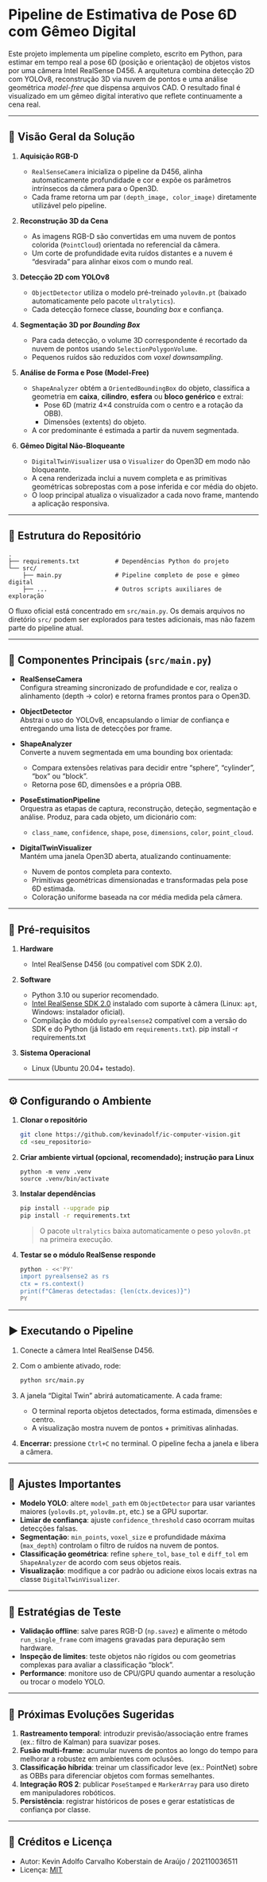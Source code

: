 # Pipeline de Estimativa de Pose 6D com Gêmeo Digital

Este projeto implementa um pipeline completo, escrito em Python, para estimar em tempo real a pose 6D (posição e orientação) de objetos vistos por uma câmera Intel RealSense D456. A arquitetura combina detecção 2D com YOLOv8, reconstrução 3D via nuvem de pontos e uma análise geométrica *model-free* que dispensa arquivos CAD. O resultado final é visualizado em um gêmeo digital interativo que reflete continuamente a cena real.

---

## 🧠 Visão Geral da Solução

1. **Aquisição RGB-D**
   - `RealSenseCamera` inicializa o pipeline da D456, alinha automaticamente profundidade e cor e expõe os parâmetros intrínsecos da câmera para o Open3D.
   - Cada frame retorna um par `(depth_image, color_image)` diretamente utilizável pelo pipeline.

2. **Reconstrução 3D da Cena**
   - As imagens RGB-D são convertidas em uma nuvem de pontos colorida (`PointCloud`) orientada no referencial da câmera.
   - Um corte de profundidade evita ruídos distantes e a nuvem é “desvirada” para alinhar eixos com o mundo real.

3. **Detecção 2D com YOLOv8**
   - `ObjectDetector` utiliza o modelo pré-treinado `yolov8n.pt` (baixado automaticamente pelo pacote `ultralytics`).
   - Cada detecção fornece classe, *bounding box* e confiança.

4. **Segmentação 3D por *Bounding Box***
   - Para cada detecção, o volume 3D correspondente é recortado da nuvem de pontos usando `SelectionPolygonVolume`.
   - Pequenos ruídos são reduzidos com *voxel downsampling*.

5. **Análise de Forma e Pose (Model-Free)**
   - `ShapeAnalyzer` obtém a `OrientedBoundingBox` do objeto, classifica a geometria em **caixa**, **cilindro**, **esfera** ou **bloco genérico** e extrai:
     - Pose 6D (matriz 4×4 construída com o centro e a rotação da OBB).
     - Dimensões (extents) do objeto.
   - A cor predominante é estimada a partir da nuvem segmentada.

6. **Gêmeo Digital Não-Bloqueante**
   - `DigitalTwinVisualizer` usa o `Visualizer` do Open3D em modo não bloqueante.
   - A cena renderizada inclui a nuvem completa e as primitivas geométricas sobrepostas com a pose inferida e cor média do objeto.
   - O loop principal atualiza o visualizador a cada novo frame, mantendo a aplicação responsiva.

---

## 📂 Estrutura do Repositório

```
.
├── requirements.txt          # Dependências Python do projeto
└── src/
    ├── main.py               # Pipeline completo de pose e gêmeo digital
    ├── ...                   # Outros scripts auxiliares de exploração
```

O fluxo oficial está concentrado em `src/main.py`. Os demais arquivos no diretório `src/` podem ser explorados para testes adicionais, mas não fazem parte do pipeline atual.

---

## 🧱 Componentes Principais (`src/main.py`)

- **RealSenseCamera**  
  Configura streaming sincronizado de profundidade e cor, realiza o alinhamento (depth → color) e retorna frames prontos para o Open3D.

- **ObjectDetector**  
  Abstrai o uso do YOLOv8, encapsulando o limiar de confiança e entregando uma lista de detecções por frame.

- **ShapeAnalyzer**  
  Converte a nuvem segmentada em uma bounding box orientada:
  - Compara extensões relativas para decidir entre “sphere”, “cylinder”, “box” ou “block”.
  - Retorna pose 6D, dimensões e a própria OBB.

- **PoseEstimationPipeline**  
  Orquestra as etapas de captura, reconstrução, deteção, segmentação e análise. Produz, para cada objeto, um dicionário com:
  - `class_name`, `confidence`, `shape`, `pose`, `dimensions`, `color`, `point_cloud`.

- **DigitalTwinVisualizer**  
  Mantém uma janela Open3D aberta, atualizando continuamente:
  - Nuvem de pontos completa para contexto.
  - Primitivas geométricas dimensionadas e transformadas pela pose 6D estimada.
  - Coloração uniforme baseada na cor média medida pela câmera.

---

## 🧩 Pré-requisitos

1. **Hardware**
   - Intel RealSense D456 (ou compatível com SDK 2.0).

2. **Software**
   - Python 3.10 ou superior recomendado.
   - [Intel RealSense SDK 2.0](https://github.com/IntelRealSense/librealsense) instalado com suporte à câmera (Linux: `apt`, Windows: instalador oficial).
   - Compilação do módulo `pyrealsense2` compatível com a versão do SDK e do Python (já listado em `requirements.txt`).
   pip install -r requirements.txt

3. **Sistema Operacional**
   - Linux (Ubuntu 20.04+ testado).

---

## ⚙️ Configurando o Ambiente

1. **Clonar o repositório**
   ```bash
   git clone https://github.com/kevinadolf/ic-computer-vision.git
   cd <seu_repositorio>
   ```

2. **Criar ambiente virtual (opcional, recomendado); instrução para Linux**
   ```
   python -m venv .venv
   source .venv/bin/activate
   ```

3. **Instalar dependências**
   ```bash
   pip install --upgrade pip
   pip install -r requirements.txt
   ```
   > O pacote `ultralytics` baixa automaticamente o peso `yolov8n.pt` na primeira execução.

4. **Testar se o módulo RealSense responde**
   ```bash
   python - <<'PY'
   import pyrealsense2 as rs
   ctx = rs.context()
   print(f"Câmeras detectadas: {len(ctx.devices)}")
   PY
   ```

---

## ▶️ Executando o Pipeline

1. Conecte a câmera Intel RealSense D456.
2. Com o ambiente ativado, rode:
   ```bash
   python src/main.py
   ```
3. A janela “Digital Twin” abrirá automaticamente. A cada frame:
   - O terminal reporta objetos detectados, forma estimada, dimensões e centro.
   - A visualização mostra nuvem de pontos + primitivas alinhadas.

4. **Encerrar:** pressione `Ctrl+C` no terminal. O pipeline fecha a janela e libera a câmera.

---

## 🔧 Ajustes Importantes

- **Modelo YOLO**: altere `model_path` em `ObjectDetector` para usar variantes maiores (`yolov8s.pt`, `yolov8m.pt`, etc.) se a GPU suportar.
- **Limiar de confiança**: ajuste `confidence_threshold` caso ocorram muitas detecções falsas.
- **Segmentação**: `min_points`, `voxel_size` e profundidade máxima (`max_depth`) controlam o filtro de ruídos na nuvem de pontos.
- **Classificação geométrica**: refine `sphere_tol`, `base_tol` e `diff_tol` em `ShapeAnalyzer` de acordo com seus objetos reais.
- **Visualização**: modifique a cor padrão ou adicione eixos locais extras na classe `DigitalTwinVisualizer`.

---

## 🧪 Estratégias de Teste

- **Validação offline**: salve pares RGB-D (`np.savez`) e alimente o método `run_single_frame` com imagens gravadas para depuração sem hardware.
- **Inspeção de limites**: teste objetos não rígidos ou com geometrias complexas para avaliar a classificação “block”.
- **Performance**: monitore uso de CPU/GPU quando aumentar a resolução ou trocar o modelo YOLO.

---

## 🚀 Próximas Evoluções Sugeridas

1. **Rastreamento temporal**: introduzir previsão/associação entre frames (ex.: filtro de Kalman) para suavizar poses.
2. **Fusão multi-frame**: acumular nuvens de pontos ao longo do tempo para melhorar a robustez em ambientes com oclusões.
3. **Classificação híbrida**: treinar um classificador leve (ex.: PointNet) sobre as OBBs para diferenciar objetos com formas semelhantes.
4. **Integração ROS 2**: publicar `PoseStamped` e `MarkerArray` para uso direto em manipuladores robóticos.
5. **Persistência**: registrar históricos de poses e gerar estatísticas de confiança por classe.

---

## 📝 Créditos e Licença

- Autor: Kevin Adolfo Carvalho Koberstain de Araújo / 202110036511
- Licença: [MIT](LICENSE)
